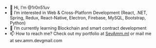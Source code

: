 - 👋 Hi, I’m @1r0n51uv
- 👀 I’m interested in Web & Cross-Platform Development (React, .NET, Spring, Redux, React-Native, Electron, Firebase, MySQL, Bootstrap, Python)
- 🌱 I’m currently learning Blockchain and smart contract development
- 📫 How to reach me? Check out my portfolio at [SevAmm.ml](https://sevamm.ml) or mail me at sev.amm.devgmail.com

<!---
1r0n51uv/1r0n51uv is a ✨ special ✨ repository because its `README.md` (this file) appears on your GitHub profile.
You can click the Preview link to take a look at your changes.
--->
